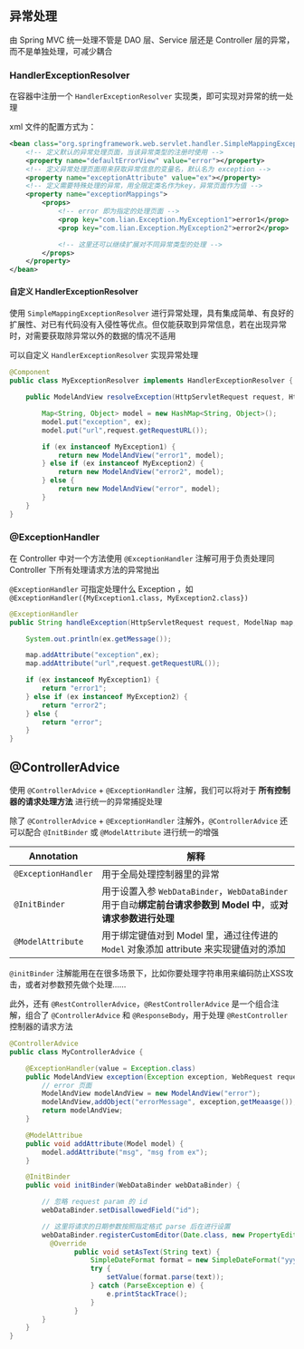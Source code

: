 ## 异常处理
由 Spring MVC 统一处理不管是 DAO 层、Service 层还是 Controller 层的异常，而不是单独处理，可减少耦合

### HandlerExceptionResolver
在容器中注册一个 `HandlerExceptionResolver` 实现类，即可实现对异常的统一处理

xml 文件的配置方式为：
``` xml
<bean class="org.springframework.web.servlet.handler.SimpleMappingExceptionResolver">
    <!-- 定义默认的异常处理页面，当该异常类型的注册时使用 -->
    <property name="defaultErrorView" value="error"></property>
    <!-- 定义异常处理页面用来获取异常信息的变量名，默认名为 exception -->
    <property name="exceptionAttribute" value="ex"></property>
    <!-- 定义需要特殊处理的异常，用全限定类名作为key，异常页面作为值 -->
    <property name="exceptionMappings">
        <props>
            <!-- error 即为指定的处理页面 -->
            <prop key="com.lian.Exception.MyException1">error1</prop>
            <prop key="com.lian.Exception.MyException2">error2</prop>

            <!-- 这里还可以继续扩展对不同异常类型的处理 -->
        </props>
    </property>
</bean>
```

#### 自定义 HandlerExceptionResolver
使用 `SimpleMappingExceptionResolver` 进行异常处理，具有集成简单、有良好的扩展性、对已有代码没有入侵性等优点。但仅能获取到异常信息，若在出现异常时，对需要获取除异常以外的数据的情况不适用

可以自定义 `HandlerExceptionResolver` 实现异常处理
``` java
@Component
public class MyExceptionResolver implements HandlerExceptionResolver {

    public ModelAndView resolveException(HttpServletRequest request, HttpServletResponse response, Object handler, Exception ex) {

        Map<String, Object> model = new HashMap<String, Object>();
        model.put("exception", ex);
        model.put("url",request.getRequestURL());

        if (ex instanceof MyException1) {
            return new ModelAndView("error1", model);
        } else if (ex instanceof MyException2) {
            return new ModelAndView("error2", model);
        } else {
            return new ModelAndView("error", model);
        }
    }
}
```

### @ExceptionHandler
在 Controller 中对一个方法使用 `@ExceptionHandler` 注解可用于负责处理同 Controller 下所有处理请求方法的异常抛出

`@ExceptionHandler` 可指定处理什么 Exception ，如 `@ExceptionHandler({MyException1.class, MyException2.class})`

``` java
@ExceptionHandler
public String handleException(HttpServletRequest request, ModelNap map, Exception ex) {

    System.out.println(ex.getMessage());

    map.addAttribute("exception",ex);
    map.addAttribute("url",request.getRequestURL());

    if (ex instanceof MyException1) {
        return "error1";
    } else if (ex instanceof MyException2) {
        return "error2";
    } else {
        return "error";
    }
}
```

## @ControllerAdvice
使用 `@ControllerAdvice` + `@ExceptionHandler` 注解，我们可以将对于 **所有控制器的请求处理方法** 进行统一的异常捕捉处理

除了 `@ControllerAdvice` + `@ExceptionHandler` 注解外，`@ControllerAdvice` 还可以配合 `@InitBinder` 或 `@ModelAttribute` 进行统一的增强

Annotation | 解释
---|---
`@ExceptionHandler`| 用于全局处理控制器里的异常
`@InitBinder` | 用于设置入参 `WebDataBinder`，`WebDataBinder` 用于自动**绑定前台请求参数到 Model 中**，或**对请求参数进行处理**
`@ModelAttribute` | 用于绑定键值对到 Model 里，通过往传进的 `Model` 对象添加 attribute 来实现键值对的添加

`@initBinder` 注解能用在在很多场景下，比如你要处理字符串用来编码防止XSS攻击，或者对参数预先做个处理……

此外，还有 `@RestControllerAdvice`，`@RestControllerAdvice` 是一个组合注解，组合了 `@ControllerAdvice` 和 `@ResponseBody`，用于处理 `@RestController` 控制器的请求方法

``` java
@ControllerAdvice
public class MyControllerAdvice {

    @ExceptionHandler(value = Exception.class)
    public ModelAndView exception(Exception exception, WebRequest request) {
        // error 页面
        ModelAndView modelAndView = new ModelAndView("error");
        modelAndView,addObject("errorMessage", exception,getMeaasge());
        return modelAndView;
    }

    @ModelAttribue
    public void addAttribute(Model model) {
        model.addAttribute("msg", "msg from ex");
    }

    @InitBinder
    public void initBinder(WebDataBinder webDataBinder) {

        // 忽略 request param 的 id
        webDataBinder.setDisallowedField("id");

        // 这里将请求的日期参数按照指定格式 parse 后在进行设置
        webDataBinder.registerCustomEditor(Date.class, new PropertyEditorSupport() {
          @Override
    			public void setAsText(String text) {
    				SimpleDateFormat format = new SimpleDateFormat("yyyy-MM-dd");
    				try {
    					setValue(format.parse(text));
    				} catch (ParseException e) {
    					e.printStackTrace();
    				}
    			}
        }
    }
}
```